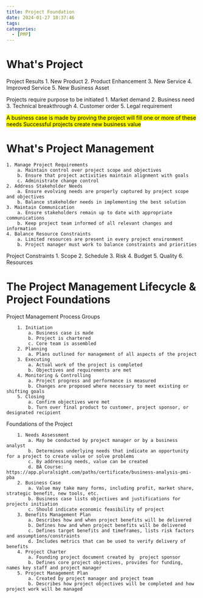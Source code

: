 ```yaml
---
title: Project Foundation
date: 2024-01-27 18:37:46
tags:
categories:
  - [PMP]
---
```


# What's Project

Project Results
	1. New Product
	2. Product Enhancement
	3. New Service
	4. Improved Service
	5. New Business Asset

Projects require purpose to be initiated
	1. Market demand
	2. Business need
	3. Technical breakthrough
	4. Customer order
	5. Legal requirement

<mark>A business case is made by proving the project will fill one or more of these needs Successful projects create new business value</mark>

# What's Project Management

	1. Manage Project Requirements
		a. Maintain control over project scope and objectives
		b. Ensure that project activities maintain alignment with goals
		c. Administrate change control
	2. Address Stakeholder Needs
		a. Ensure evolving needs are properly captured by project scope and objectives
		b. Balance stakeholder needs in implementing the best solution
	3. Maintain Communication
		a. Ensure stakeholders remain up to date with appropriate communications
		b. Keep project team informed of all relevant changes and information
	4. Balance Resource Constraints
		a. Limited resources are present in every project environment
		b. Project manager must work to balance constraints and priorities


Project Constraints
	1. Scope
	2. Schedule
	3. Risk
	4. Budget
	5. Quality
	6. Resources


# The Project Management Lifecycle & Project Foundations

Project Management Process Groups
```
	1. Initiation
		a. Business case is made
		b. Project is chartered
		c. Core team is assembled
	2. Planning
		a. Plans outlined for management of all aspects of the project
	3. Executing
		a. Actual work of the project is completed
		b. Objectives and requirements are met
	4. Monitoring & Controlling
		a. Project progress and performance is measured
		b. Changes are proposed where necessary to meet existing or shifting goals
	5. Closing
		a. Confirm objectives were met
		b. Turn over final product to customer, project sponsor, or designated recipient
```

Foundations of the Project
```
	1. Needs Assessment
		a. May be conducted by project manager or by a business analyst
		b. Determines underlying needs that indicate an opportunity for a project to create value or solve problems
		c. By addressing needs, value can be created
		d. BA Course: https://app.pluralsight.com/paths/certificate/business-analysis-pmi-pba
	2. Business Case
		a. Value may take many forms, including profit, market share, strategic benefit, new tools, etc.
		b. Business case lists objectives and justifications for projects initiation
		c. Should indicate economic feasibility of project
	3. Benefits Management Plan
		a. Describes how and when project benefits will be delivered
		b. Defines how and when project benefits will be delivered
		c. Defines target benefits and timeframes, lists risk factors and assumptions/constraints
		d. Includes metrics that can be used to verify delivery of benefits
	4. Project Charter
		a. Founding project document created by  project sponsor
		b. Defines core project objectives, provides for funding, names key staff and project manager
	5. Project Management Plan
		a. Created by project manager and project team
		b. Describes how project objectives will be completed and how project work will be managed
```